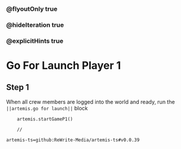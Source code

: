 ### @flyoutOnly true
### @hideIteration true
### @explicitHints true

# Go For Launch Player 1

## Step 1
When all crew members are logged into the world and ready, run the ``||artemis.go for launch||`` block

```ghost
    artemis.startGameP1()
```
```template
    //
```

```package
artemis-ts=github:ReWrite-Media/artemis-ts#v0.0.39
```